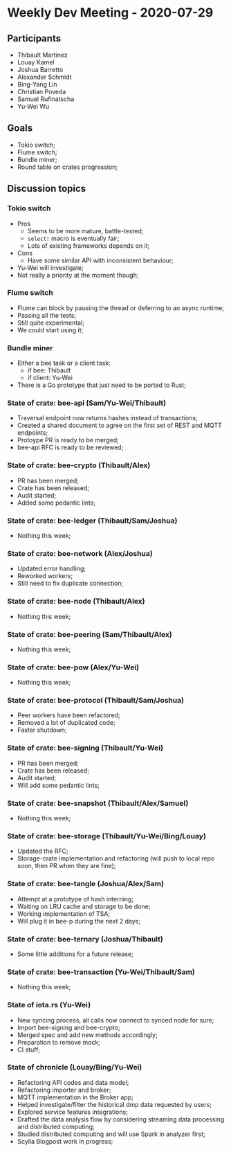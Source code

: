 # Weekly Dev Meeting - 2020-07-29

## Participants

- Thibault Martinez
- Louay Kamel
- Joshua Barretto
- Alexander Schmidt
- Bing-Yang Lin
- Christian Poveda
- Samuel Rufinatscha
- Yu-Wei Wu

## Goals

- Tokio switch;
- Flume switch;
- Bundle miner;
- Round table on crates progression;

## Discussion topics

### Tokio switch

- Pros
    - Seems to be more mature, battle-tested;
    - `select!` macro is eventually fair;
    - Lots of existing frameworks depends on it;
- Cons
    - Have some similar API with inconsistent behaviour;
- Yu-Wei will investigate;
- Not really a priority at the moment though;

### Flume switch

- Flume can block by pausing the thread or deferring to an async runtime;
- Passing all the tests;
- Still quite experimental;
- We could start using it;

### Bundle miner

- Either a bee task or a client task:
    - if bee: Thibault
    - if client: Yu-Wei
- There is a Go prototype that just need to be ported to Rust;

### State of crate: bee-api (Sam/Yu-Wei/Thibault)

- Traversal endpoint now returns hashes instead of transactions;
- Created a shared document to agree on the first set of REST and MQTT endpoints;
- Protoype PR is ready to be merged;
- bee-api RFC is ready to be reviewed;

### State of crate: bee-crypto (Thibault/Alex)

- PR has been merged;
- Crate has been released;
- Audit started;
- Added some pedantic lints;

### State of crate: bee-ledger (Thibault/Sam/Joshua)

- Nothing this week;

### State of crate: bee-network (Alex/Joshua)

- Updated error handling;
- Reworked workers;
- Still need to fix duplicate connection;

### State of crate: bee-node (Thibault/Alex)

- Nothing this week;

### State of crate: bee-peering (Sam/Thibault/Alex)

- Nothing this week;

### State of crate: bee-pow (Alex/Yu-Wei)

- Nothing this week;

### State of crate: bee-protocol (Thibault/Sam/Joshua)

- Peer workers have been refactored;
- Removed a lot of duplicated code;
- Faster shutdown;

### State of crate: bee-signing (Thibault/Yu-Wei)

- PR has been merged;
- Crate has been released;
- Audit started;
- Will add some pedantic lints;

### State of crate: bee-snapshot (Thibault/Alex/Samuel)

- Nothing this week;

### State of crate: bee-storage (Thibault/Yu-Wei/Bing/Louay)

- Updated the RFC;
- Storage-crate implementation and refactoring (will push to local repo soon, then PR when they are fine);

### State of crate: bee-tangle (Joshua/Alex/Sam)

- Attempt at a prototype of hash interning;
- Waiting on LRU cache and storage to be done;
- Working implementation of TSA;
- Will plug it in bee-p during the next 2 days;

### State of crate: bee-ternary (Joshua/Thibault)

- Some little additions for a future release;

### State of crate: bee-transaction (Yu-Wei/Thibault/Sam)

- Nothing this week;

### State of iota.rs (Yu-Wei)

- New syncing process, all calls now connect to synced node for sure;
- Import bee-signing and bee-crypto;
- Merged spec and add new methods accordingly;
- Preparation to remove mock;
- CI stuff;

### State of chronicle (Louay/Bing/Yu-Wei)

- Refactoring API codes and data model;
- Refactoring importer and broker;
- MQTT implementation in the Broker app;
- Helped investigate/filter the historical dmp data requested by users;
- Explored service features integrations;
- Drafted the data analysis flow by considering streaming data processing and distributed computing;
- Studied distributed computing and will use Spark in analyzer first;
- Scylla Blogpost work in progress;
